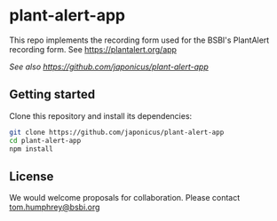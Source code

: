 # plant-alert-app

This repo implements the recording form used for the BSBI's PlantAlert recording form. See https://plantalert.org/app


*See also https://github.com/japonicus/plant-alert-app*


## Getting started

Clone this repository and install its dependencies:

```bash
git clone https://github.com/japonicus/plant-alert-app
cd plant-alert-app
npm install
```

## License

We would welcome proposals for collaboration. Please contact tom.humphrey@bsbi.org
